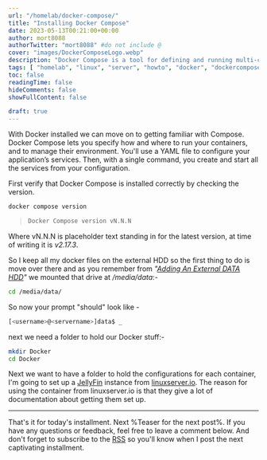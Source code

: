 ```yaml
---
url: "/homelab/docker-compose/"
title: "Installing Docker Compose"
date: 2023-05-13T00:21:00+00:00
author: mort8088
authorTwitter: "mort8088" #do not include @
cover: "images/DockerComposeLogo.webp"
description: "Docker Compose is a tool for defining and running multi-container Docker applications. It allows developers to define a set of services and their dependencies in a single file, which can then be used to build and start the entire application stack with a single command. Docker Compose also provides features like scaling, networking, and environment variables to make it easier to manage complex applications."
tags: [ "homelab", "linux", "server", "howto", "docker", "dockercompose", "bash" ]
toc: false
readingTime: false
hideComments: false
showFullContent: false

draft: true
---
```


With Docker installed we can move on to getting familiar with Compose. Docker Compose lets you specify how and where to run your containers, and to manage their environment. You'll use a YAML file to configure your application’s services. Then, with a single command, you create and start all the services from your configuration.

First verify that Docker Compose is installed correctly by checking the version.

``` bash
docker compose version
```

> ``` bash
> Docker Compose version vN.N.N
> ```

Where vN.N.N is placeholder text standing in for the latest version, at time of writing it is *v2.17.3*.

So I keep all my docker files on the external HDD so the first thing to do is move over there and as you remember from *"[Adding An External DATA HDD](/homelab/ext-data-hdd/)"* we mounted that drive at */media/data*:-

``` bash
cd /media/data/
```

So now your prompt "should" look like -

``` bash
[<username>@<servername>]data$ _
```

next we need a folder to hold our Docker stuff:-

``` bash
mkdir Docker
cd Docker
```

Next we want to have a folder to hold the configurations for each container, I'm going to set up a [JellyFin](https://jellyfin.org) instance from [linuxserver.io](https://www.linuxserver.io). The reason for using the container from linuxserver.io is that they give a lot of documentation about getting them set up.




---

That's it for today's installment. Next %Teaser for the next post%. If you have any questions or feedback, feel free to leave a comment below. And don't forget to subscribe to the [RSS](https://mort8088.com/index.xml) so you'll know when I post the next captivating installment.

<!-- %adjective% List 
-- exciting
-- enthralling
-- captivating
engrossing
fascinating
gripping
riveting
consuming
interesting
-->
